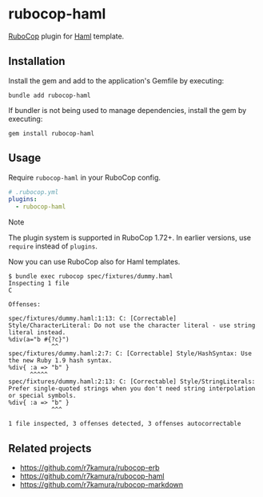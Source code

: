 # rubocop-haml

[RuboCop](https://github.com/rubocop/rubocop) plugin for [Haml](https://github.com/haml/haml) template.

## Installation

Install the gem and add to the application's Gemfile by executing:

```
bundle add rubocop-haml
```

If bundler is not being used to manage dependencies, install the gem by executing:

```
gem install rubocop-haml
```

## Usage

Require `rubocop-haml` in your RuboCop config.

```yaml
# .rubocop.yml
plugins:
  - rubocop-haml
```

> [!NOTE]
> The plugin system is supported in RuboCop 1.72+. In earlier versions, use `require` instead of `plugins`.

Now you can use RuboCop also for Haml templates.

```
$ bundle exec rubocop spec/fixtures/dummy.haml
Inspecting 1 file
C

Offenses:

spec/fixtures/dummy.haml:1:13: C: [Correctable] Style/CharacterLiteral: Do not use the character literal - use string literal instead.
%div(a="b #{?c}")
            ^^
spec/fixtures/dummy.haml:2:7: C: [Correctable] Style/HashSyntax: Use the new Ruby 1.9 hash syntax.
%div{ :a => "b" }
      ^^^^^
spec/fixtures/dummy.haml:2:13: C: [Correctable] Style/StringLiterals: Prefer single-quoted strings when you don't need string interpolation or special symbols.
%div{ :a => "b" }
            ^^^

1 file inspected, 3 offenses detected, 3 offenses autocorrectable
```

## Related projects

- https://github.com/r7kamura/rubocop-erb
- https://github.com/r7kamura/rubocop-haml
- https://github.com/r7kamura/rubocop-markdown
